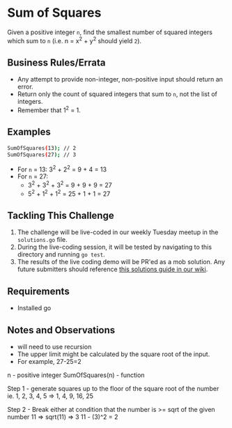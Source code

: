 # Sum of Squares

Given a positive integer `n`, find the smallest number of squared integers which sum to `n` (i.e. n = x<sup>2</sup> + y<sup>2</sup> should yield `2`).

## Business Rules/Errata

- Any attempt to provide non-integer, non-positive input should return an error.
- Return only the count of squared integers that sum to `n`, not the list of integers.
- Remember that 1<sup>2</sup> = 1.

## Examples

```bash
SumOfSquares(13); // 2
SumOfSquares(27); // 3
```

- For `n` = 13: 3<sup>2</sup> + 2<sup>2</sup> = 9 + 4 = 13
- For `n` = 27:
    - 3<sup>2</sup> + 3<sup>2</sup> + 3<sup>2</sup> = 9 + 9 + 9 = 27
    - 5<sup>2</sup> + 1<sup>2</sup> + 1<sup>2</sup> = 25 + 1 + 1 = 27
    
## Tackling This Challenge

1. The challenge will be live-coded in our weekly Tuesday meetup in the `solutions.go` file.
2. During the live-coding session, it will be tested by navigating to this directory and running `go test`. 
3. The results of the live coding demo will be PR'ed as a mob solution. Any future submitters should reference [this solutions guide in our wiki](https://github.com/codeconnector/CodingDojo/wiki#solutions).

## Requirements

- Installed go

## Notes and Observations

* will need to use recursion
* The upper limit might be calculated by the square root of the input.
* For example, 27-25=2

n - positive integer
SumOfSquares(n) - function

Step 1 - generate squares up to the floor of the square root of the number 
ie. 1, 2, 3, 4, 5 => 1, 4, 9, 16, 25

Step 2 - Break either at condition that the number is >= sqrt of the given number
11 => sqrt(11) => 3
11 - (3)^2 = 2












